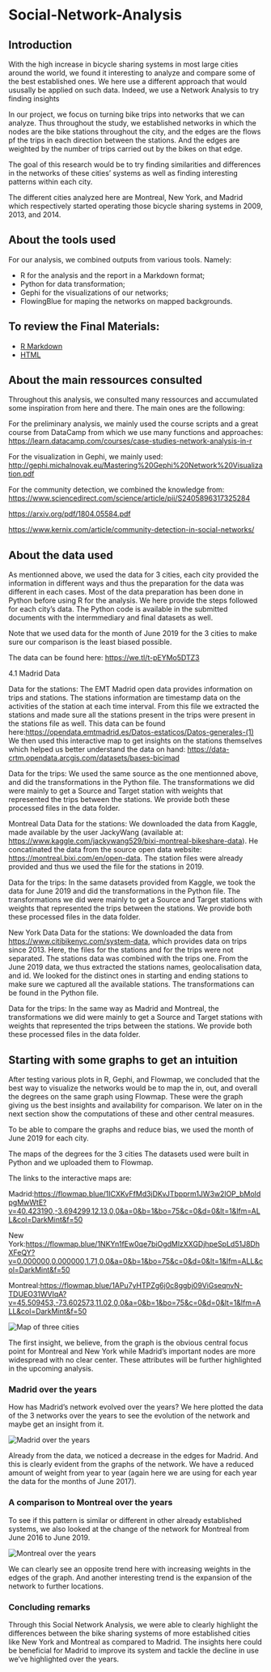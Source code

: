 # Social-Network-Analysis

## Introduction

With the high increase in bicycle sharing systems in most large cities around the world, we found it interesting to analyze and compare some of the best established ones. We here use a different approach that would ususally be applied on such data. Indeed, we use a Network Analysis to try finding insights

In our project, we focus on turning bike trips into networks that we can analyze. Thus throughout the study, we established networks in which the nodes are the bike stations throughout the city, and the edges are the flows pf the trips in each direction between the stations. And the edges are weighted by the number of trips carried out by the bikes on that edge.

The goal of this research would be to try finding similarities and differences in the networks of these cities’ systems as well as finding interesting patterns within each city.

The different cities analyzed here are Montreal, New York, and Madrid which respectively started operating those bicycle sharing systems in 2009, 2013, and 2014.


## About the tools used
For our analysis, we combined outputs from various tools. Namely:

- R for the analysis and the report in a Markdown format;
- Python for data transformation;
- Gephi for the visualizations of our networks;
- FlowingBlue for maping the networks on mapped backgrounds.

## To review the Final Materials:
- [R Markdown](https://github.com/BegonaFrigolet/Social-Network-Analysis-/blob/main/SNAproject.Rmd)
- [HTML](https://github.com/BegonaFrigolet/Social-Network-Analysis-/blob/main/A%20look%20at%20Madrid%E2%80%99s%20Bike%20Sharing%20System%20with%20Comparaisons%20to%20New%20York%20and%20Montreal%E2%80%99s%20systems%20HTML.html)

## About the main ressources consulted
Throughout this analysis, we consulted many ressources and accumulated some inspiration from here and there. The main ones are the following:

For the preliminary analysis, we mainly used the course scripts and a great course from DataCamp from which we use many functions and approaches: https://learn.datacamp.com/courses/case-studies-network-analysis-in-r

For the visualization in Gephi, we mainly used: http://gephi.michalnovak.eu/Mastering%20Gephi%20Network%20Visualization.pdf

For the community detection, we combined the knowledge from: https://www.sciencedirect.com/science/article/pii/S2405896317325284

https://arxiv.org/pdf/1804.05584.pdf

https://www.kernix.com/article/community-detection-in-social-networks/


## About the data used
As mentionned above, we used the data for 3 cities, each city provided the information in different ways and thus the preparation for the data was different in each cases. Most of the data preparation has been done in Python before using R for the analysis. We here provide the steps followed for each city’s data. The Python code is available in the submitted documents with the intermmediary and final datasets as well.

Note that we used data for the month of June 2019 for the 3 cities to make sure our comparison is the least biased possible.

The data can be found here: https://we.tl/t-pEYMo5DTZ3

4.1 Madrid Data

Data for the stations:
The EMT Madrid open data provides information on trips and stations. The stations information are timestamp data on the activities of the station at each time interval. From this file we extracted the stations and made sure all the stations present in the trips were present in the stations file as well. This data can be found here:https://opendata.emtmadrid.es/Datos-estaticos/Datos-generales-(1) We then used this interactive map to get insights on the stations themselves which helped us better understand the data on hand: https://data-crtm.opendata.arcgis.com/datasets/bases-bicimad


Data for the trips:
We used the same source as the one mentionned above, and did the transformations in the Python file. The transformations we did were mainly to get a Source and Target station with weights that represented the trips between the stations. We provide both these processed files in the data folder.


Montreal Data
Data for the stations:
We downloaded the data from Kaggle, made available by the user JackyWang (available at: https://www.kaggle.com/jackywang529/bixi-montreal-bikeshare-data). He concatinated the data from the source open data website: https://montreal.bixi.com/en/open-data. The station files were already provided and thus we used the file for the stations in 2019.

Data for the trips:
In the same datasets provided from Kaggle, we took the data for June 2019 and did the transformations in the Python file. The transformations we did were mainly to get a Source and Target stations with weights that represented the trips between the stations. We provide both these processed files in the data folder.


New York Data
Data for the stations:
We downloaded the data from https://www.citibikenyc.com/system-data, which provides data on trips since 2013. Here, the files for the stations and for the trips were not separated. The stations data was combined with the trips one. From the June 2019 data, we thus extracted the stations names, geolocalisation data, and id. We looked for the distinct ones in starting and ending stations to make sure we captured all the available stations. The transformations can be found in the Python file.

Data for the trips:
In the same way as Madrid and Montreal, the transformations we did were mainly to get a Source and Target stations with weights that represented the trips between the stations. We provide both these processed files in the data folder.

## Starting with some graphs to get an intuition
After testing various plots in R, Gephi, and Flowmap, we concluded that the best way to visualize the networks would be to map the in, out, and overall the degrees on the same graph using Flowmap. These were the graph giving us the best insights and availability for comparison. We later on in the next section show the computations of these and other central measures.

To be able to compare the graphs and reduce bias, we used the month of June 2019 for each city.

The maps of the degrees for the 3 cities
The datasets used were built in Python and we uploaded them to Flowmap.

The links to the interactive maps are:

Madrid:https://flowmap.blue/1ICXKvFfMd3jDKvJTbpprm1JW3w2lOP_bMoIdpgMwWtE?v=40.423190,-3.694299,12.13,0,0&a=0&b=1&bo=75&c=0&d=0&lt=1&lfm=ALL&col=DarkMint&f=50

New York:https://flowmap.blue/1NKYn1fEw0qe7biOgdMlzXXGDjhpeSpLd51J8DhXFeQY?v=0.000000,0.000000,1.71,0,0&a=0&b=1&bo=75&c=0&d=0&lt=1&lfm=ALL&col=DarkMint&f=50

Montreal:https://flowmap.blue/1APu7yHTPZg6j0c8ggbj09ViGseqnvN-TDUEO31WVIqA?v=45.509453,-73.602573,11.02,0,0&a=0&b=1&bo=75&c=0&d=0&lt=1&lfm=ALL&col=DarkMint&f=50 

![Map of three cities](https://github.com/BegonaFrigolet/Social-Network-Analysis-/blob/main/1.%20Graphs/Captura%20de%20Pantalla%202021-01-02%20a%20la(s)%2019.20.11.png)

The first insight, we believe, from the graph is the obvious central focus point for Montreal and New York while Madrid’s important nodes are more widespread with no clear center. These attributes will be further highlighted in the upcoming analysis.

### Madrid over the years
How has Madrid’s network evolved over the years? We here plotted the data of the 3 networks over the years to see the evolution of the network and maybe get an insight from it.

![Madrid over the years](https://github.com/BegonaFrigolet/Social-Network-Analysis-/blob/main/1.%20Graphs/Captura%20de%20Pantalla%202021-01-02%20a%20la(s)%2019.20.27.png)

Already from the data, we noticed a decrease in the edges for Madrid. And this is clearly evident from the graphs of the network. We have a reduced amount of weight from year to year (again here we are using for each year the data for the months of June 2017).

### A comparison to Montreal over the years

To see if this pattern is similar or different in other already established systems, we also looked at the change of the network for Montreal from June 2016 to June 2019.

![Montreal over the years](https://github.com/BegonaFrigolet/Social-Network-Analysis-/blob/main/1.%20Graphs/Captura%20de%20Pantalla%202021-01-02%20a%20la(s)%2019.20.34.png)

We can clearly see an opposite trend here with increasing weights in the edges of the graph. And another interesting trend is the expansion of the network to further locations.

### Concluding remarks

Through this Social Network Analysis, we were able to clearly highlight the differences between the bike sharing systems of more established cities like New York and Montreal as compared to Madrid. The insights here could be beneficial for Madrid to improve its system and tackle the decline in use we’ve highlighted over the years.
